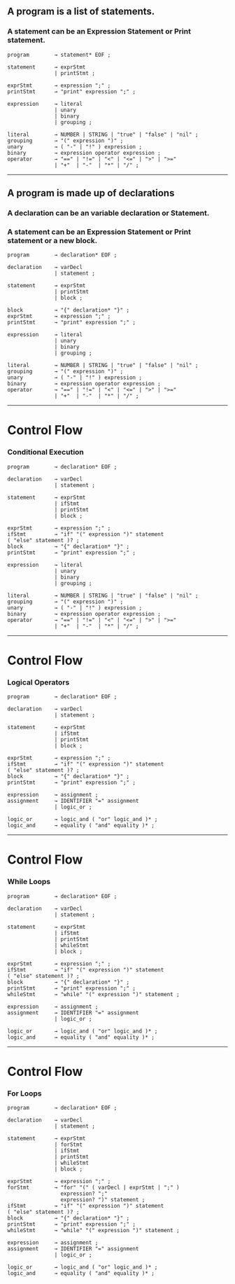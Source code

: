 ## A program is a list of statements.

### A statement can be an Expression Statement or Print statement.

```
program        → statement* EOF ;

statement      → exprStmt
               | printStmt ;

exprStmt       → expression ";" ;
printStmt      → "print" expression ";" ;

expression     → literal
               | unary
               | binary
               | grouping ;

literal        → NUMBER | STRING | "true" | "false" | "nil" ;
grouping       → "(" expression ")" ;
unary          → ( "-" | "!" ) expression ;
binary         → expression operator expression ;
operator       → "==" | "!=" | "<" | "<=" | ">" | ">="
               | "+"  | "-"  | "*" | "/" ;
```

---------------------------------------------------------------------------------

## A program is made up of declarations

### A declaration can be an variable declaration or Statement.
### A statement can be an Expression Statement or Print statement or a new block.

```
program        → declaration* EOF ;

declaration    → varDecl
               | statement ;

statement      → exprStmt
               | printStmt 
               | block ;

block          → "{" declaration* "}" ;
exprStmt       → expression ";" ;
printStmt      → "print" expression ";" ;

expression     → literal
               | unary
               | binary
               | grouping ;

literal        → NUMBER | STRING | "true" | "false" | "nil" ;
grouping       → "(" expression ")" ;
unary          → ( "-" | "!" ) expression ;
binary         → expression operator expression ;
operator       → "==" | "!=" | "<" | "<=" | ">" | ">="
               | "+"  | "-"  | "*" | "/" ;
```


---------------------------------------------------------------------------------

# Control Flow
### Conditional Execution

```
program        → declaration* EOF ;

declaration    → varDecl
               | statement ;

statement      → exprStmt
               | ifStmt 
               | printStmt 
               | block ;

exprStmt       → expression ";" ;
ifStmt         → "if" "(" expression ")" statement
( "else" statement )? ;
block          → "{" declaration* "}" ;
printStmt      → "print" expression ";" ;

expression     → literal
               | unary
               | binary
               | grouping ;

literal        → NUMBER | STRING | "true" | "false" | "nil" ;
grouping       → "(" expression ")" ;
unary          → ( "-" | "!" ) expression ;
binary         → expression operator expression ;
operator       → "==" | "!=" | "<" | "<=" | ">" | ">="
               | "+"  | "-"  | "*" | "/" ;
```
---------------------------------------------------------------------------------

# Control Flow
### Logical Operators

```
program        → declaration* EOF ;

declaration    → varDecl
               | statement ;

statement      → exprStmt
               | ifStmt 
               | printStmt 
               | block ;

exprStmt       → expression ";" ;
ifStmt         → "if" "(" expression ")" statement
( "else" statement )? ;
block          → "{" declaration* "}" ;
printStmt      → "print" expression ";" ;

expression     → assignment ;
assignment     → IDENTIFIER "=" assignment
               | logic_or ;

logic_or       → logic_and ( "or" logic_and )* ;
logic_and      → equality ( "and" equality )* ;
```
---------------------------------------------------------------------------------

# Control Flow
### While Loops

```
program        → declaration* EOF ;

declaration    → varDecl
               | statement ;

statement      → exprStmt
               | ifStmt 
               | printStmt 
               | whileStmt 
               | block ;

exprStmt       → expression ";" ;
ifStmt         → "if" "(" expression ")" statement
( "else" statement )? ;
block          → "{" declaration* "}" ;
printStmt      → "print" expression ";" ;
whileStmt      → "while" "(" expression ")" statement ;

expression     → assignment ;
assignment     → IDENTIFIER "=" assignment
               | logic_or ;

logic_or       → logic_and ( "or" logic_and )* ;
logic_and      → equality ( "and" equality )* ;
```

---------------------------------------------------------------------------------

# Control Flow
### For Loops

```
program        → declaration* EOF ;

declaration    → varDecl
               | statement ;

statement      → exprStmt
               | forStmt
               | ifStmt 
               | printStmt 
               | whileStmt  
               | block ;

exprStmt       → expression ";" ;
forStmt        → "for" "(" ( varDecl | exprStmt | ";" )
                 expression? ";"
                 expression? ")" statement ;
ifStmt         → "if" "(" expression ")" statement
( "else" statement )? ;
block          → "{" declaration* "}" ;
printStmt      → "print" expression ";" ;
whileStmt      → "while" "(" expression ")" statement ;

expression     → assignment ;
assignment     → IDENTIFIER "=" assignment
               | logic_or ;

logic_or       → logic_and ( "or" logic_and )* ;
logic_and      → equality ( "and" equality )* ;
```
